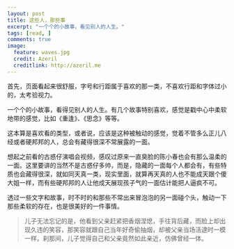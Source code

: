```yaml
---
layout: post
title: 这些人，那些事
excerpt: "一个个的小故事，看见别人的人生。"
tags: [read, ]
comments: true
image:
  feature: waves.jpg
  credit: Azeril
  creditlink: http://azeril.me
---
```

首先，页面看起来很舒服，字号和行距属于喜欢的那一类，不喜欢行距和字体过小的，太考验视力。

一个个的小故事，看得见别人的人生。有几个故事特别喜欢，感觉是戳中心中柔软地带的感觉，比如《重逢》、《思念》等等。

这本算是喜欢看的类型，或者说，应该是这种被触动的感觉，觉着不管多么正儿八经或者硬邦邦的人，总会有藏得很深不常展露的一面。

想起之前看的古惑仔演唱会视频，感叹过原来一直臭脸的陈小春也会有那么温柔的一面。这里要讲的当然不是古惑仔多帅，而是，隐藏的一面每个人都会有，有些特质也会藏得很深，就如同天真一类，现实里面，就算再天真的人也不能成天跟个傻大姐一样，而有些硬邦邦的人让他成天展现孩子气的一面估计能把人逼疯不可。

透过一些文字和故事，时不时的和那些不常出来冒泡泡的另一面碰个头，触动一下那些柔软的存在，也是很美好的一件事情。
>儿子无法忘记的是，他看到父亲赶紧把香烟涅熄，手往背后藏，而脸上却出现久违的笑容，那笑容就跟自己当年好奇偷抽烟，却被父亲当场活逮时一模一样。刹那间，儿子觉得自己和父亲竟然如此亲近，仿佛曾经一体。